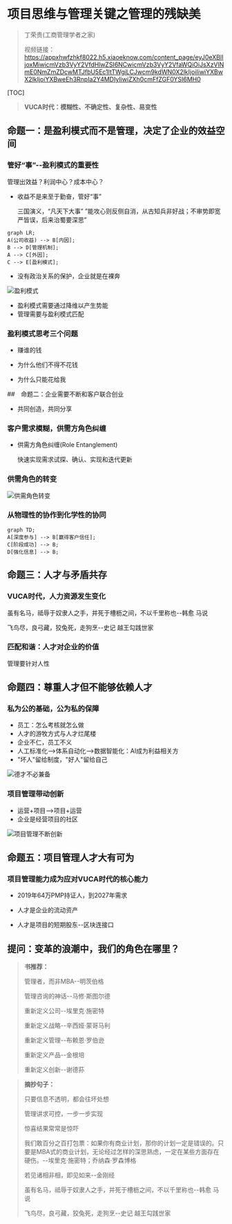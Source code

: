 # 项目思维与管理关键之管理的残缺美

> 丁荣贵(工商管理学者之家)
>
> 视频链接：https://appxhwfzhkf8022.h5.xiaoeknow.com/content_page/eyJ0eXBlIjoxMiwicmVzb3VyY2VfdHlwZSI6NCwicmVzb3VyY2VfaWQiOiJsXzVlNmE0NmZmZDcwMTJfbU5Ec1ltTWgiLCJwcm9kdWN0X2lkIjoiIiwiYXBwX2lkIjoiYXBweEh3RnpIa2Y4MDIyIiwiZXh0cmFfZGF0YSI6MH0

[TOC]



> **VUCA时代：模糊性、不确定性、复杂性、易变性**

## 命题一：是盈利模式而不是管理，决定了企业的效益空间

### 管好“事”--盈利模式的重要性

管理出效益？利润中心？成本中心？

- 收益不是来至于勤奋，管好“事”

  三国演义，“凡天下大事” ”能攻心则反侧自消，从古知兵非好战；不审势即宽严皆误，后来治蜀要深思”



```mermaid
graph LR;
A(公司收益) --> B[内因];
B --> D[管理机制];
A --> C[外因];
C --> E[盈利模式];
```

- 没有政治关系的保护，企业就是在裸奔

![盈利模式](.\img\项目思维与管理关键之管理的残缺美-丁荣贵\1盈利模式.png)

- 盈利模式需要通过降维以产生势能
- 管理需要与盈利模式匹配



### 盈利模式思考三个问题

- 赚谁的钱

- 为什么他们不得不花钱

- 为什么只能花给我




##　命题二：企业需要不断和客户联合创业

- 共同创造，共同分享

### 客户需求模糊，供需方角色纠缠

- 供需方角色纠缠(Role Entanglement)

  快速实现需求试探、确认、实现和迭代更新

### 供需角色的转变

![供需角色转变](.\img\项目思维与管理关键之管理的残缺美-丁荣贵\2供需角色转变.png)

### 从物理性的协作到化学性的协同

```mermaid
graph TD;
A[深度参与] --> B[赢得客户信任];
C[阶段成功] --> B;
D[强化信息] --> B;
```

## 命题三：人才与矛盾共存

### VUCA时代，人力资源发生变化

虽有名马，祗辱于奴隶人之手，并死于槽枥之间，不以千里称也--韩愈 马说

飞鸟尽，良弓藏，狡兔死，走狗烹--史记 越王勾践世家



### 匹配和谐：人才对企业的价值

管理要针对人性



## 命题四：尊重人才但不能够依赖人才

### 私为公的基础，公为私的保障

- 员工：怎么考核就怎么做
- 人才的游牧方式与人才烂尾楼
- 企业不仁，员工不义
- 人工标准化-->体系自动化-->数据智能化：AI成为利益相关方
- "坏人"留给制度，"好人"留给自己



![德才不必兼备](.\img\项目思维与管理关键之管理的残缺美-丁荣贵\3德才不必兼备.png)



### 项目管理带动创新

- 运营+项目-->项目+运营
- 企业是经营项目的社区

![项目管理不断创新](.\img\项目思维与管理关键之管理的残缺美-丁荣贵\4项目管理不断创新.png)



## 命题五：项目管理人才大有可为

### 项目管理能力成为应对VUCA时代的核心能力

- 2019年64万PMP持证人，到2027年需求

- 人才是企业的流动资产
- 人才是项目的短期股东--区块连接口



## 提问：变革的浪潮中，我们的角色在哪里？

> **书推荐：**
>
> 管理者，而非MBA--明茨伯格
>
> 管理咨询的神话--马修·斯图尔德
>
> 重新定义公司--埃里克·施密特
>
> 重新定义战略--辛西娅·蒙哥马利
>
> 重新定义管理--布赖恩·罗伯逊
>
> 重新定义产品--金根培
>
> 重新定义创新--谢德荪



> **摘抄句子：**
>
> 只要信息不透明，都会往坏处想
>
> 管理讲求可控，一步一步实现
>
> 惊喜结果常常是惊吓
>
> 我们敢百分之百打包票：如果你有商业计划，那你的计划一定是错误的。只要是MBA式的商业计划，无论经过怎样的深思熟虑，一定在某些方面存在硬伤。--埃里克·施密特；乔纳森·罗森博格
>
> 若见诸相非相，即见如来--金刚经
>
> 虽有名马，祗辱于奴隶人之手，并死于槽枥之间，不以千里称也--韩愈 马说
>
> 飞鸟尽，良弓藏，狡兔死，走狗烹--史记 越王勾践世家